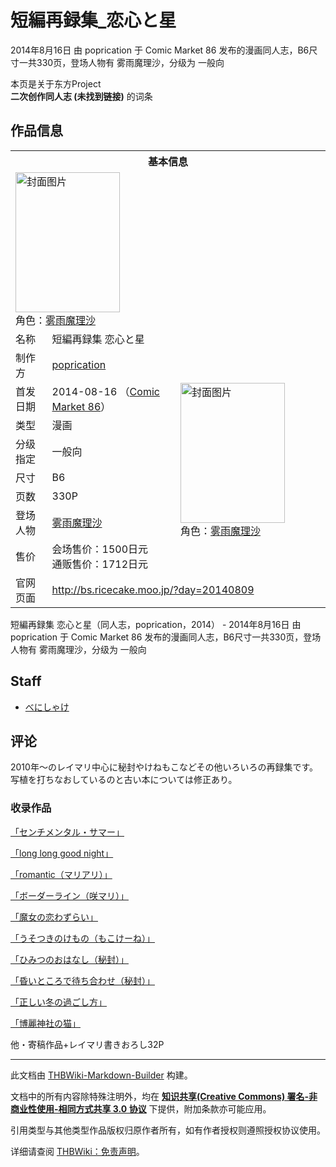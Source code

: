 # 短編再録集_恋心と星

<!-- source html: G:\repos\THBWiki-Markdown-Builder\THBWikiMarkdown\Temp\main\7\73\ns0%3A%E7%9F%AD%E7%B7%A8%E5%86%8D%E9%8C%B2%E9%9B%86_%E6%81%8B%E5%BF%83%E3%81%A8%E6%98%9F.html -->

2014年8月16日 由 poprication 于 Comic Market 86 发布的漫画同人志，B6尺寸一共330页，登场人物有 雾雨魔理沙，分级为 一般向

本页是关于东方Project  
 **二次创作同人志 (未找到链接)** 的词条
## 作品信息

<table><tbody><tr><th colspan="3">基本信息</th></tr><tr><td class="cover-artwork-mobile" colspan="2"><a href="./文件-短編再録集_恋心と星封面.jpg.md" class="image" title="封面图片"><img alt="封面图片" src="https://upload.thwiki.cc/thumb/f/f5/%E7%9F%AD%E7%B7%A8%E5%86%8D%E9%8C%B2%E9%9B%86_%E6%81%8B%E5%BF%83%E3%81%A8%E6%98%9F%E5%B0%81%E9%9D%A2.jpg/167px-%E7%9F%AD%E7%B7%A8%E5%86%8D%E9%8C%B2%E9%9B%86_%E6%81%8B%E5%BF%83%E3%81%A8%E6%98%9F%E5%B0%81%E9%9D%A2.jpg" decoding="async" loading="lazy" width="167" height="224" srcset="https://upload.thwiki.cc/thumb/f/f5/%E7%9F%AD%E7%B7%A8%E5%86%8D%E9%8C%B2%E9%9B%86_%E6%81%8B%E5%BF%83%E3%81%A8%E6%98%9F%E5%B0%81%E9%9D%A2.jpg/250px-%E7%9F%AD%E7%B7%A8%E5%86%8D%E9%8C%B2%E9%9B%86_%E6%81%8B%E5%BF%83%E3%81%A8%E6%98%9F%E5%B0%81%E9%9D%A2.jpg 1.5x, https://upload.thwiki.cc/thumb/f/f5/%E7%9F%AD%E7%B7%A8%E5%86%8D%E9%8C%B2%E9%9B%86_%E6%81%8B%E5%BF%83%E3%81%A8%E6%98%9F%E5%B0%81%E9%9D%A2.jpg/333px-%E7%9F%AD%E7%B7%A8%E5%86%8D%E9%8C%B2%E9%9B%86_%E6%81%8B%E5%BF%83%E3%81%A8%E6%98%9F%E5%B0%81%E9%9D%A2.jpg 2x" data-file-width="1186" data-file-height="1594"></a><div class="cover-char">角色：<a href="./雾雨魔理沙.md" title="雾雨魔理沙">雾雨魔理沙</a></div></td>
</tr><tr><td class="label">名称</td><td colspan="2"> 短編再録集 恋心と星 </td></tr><tr><td class="label">制作方</td><td><a href="./poprication.md" title="poprication">poprication</a></td><td class="cover-artwork" rowspan="8" style="min-width:224px;"><a href="./文件-短編再録集_恋心と星封面.jpg.md" class="image" title="封面图片"><img alt="封面图片" src="https://upload.thwiki.cc/thumb/f/f5/%E7%9F%AD%E7%B7%A8%E5%86%8D%E9%8C%B2%E9%9B%86_%E6%81%8B%E5%BF%83%E3%81%A8%E6%98%9F%E5%B0%81%E9%9D%A2.jpg/167px-%E7%9F%AD%E7%B7%A8%E5%86%8D%E9%8C%B2%E9%9B%86_%E6%81%8B%E5%BF%83%E3%81%A8%E6%98%9F%E5%B0%81%E9%9D%A2.jpg" decoding="async" loading="lazy" width="167" height="224" srcset="https://upload.thwiki.cc/thumb/f/f5/%E7%9F%AD%E7%B7%A8%E5%86%8D%E9%8C%B2%E9%9B%86_%E6%81%8B%E5%BF%83%E3%81%A8%E6%98%9F%E5%B0%81%E9%9D%A2.jpg/250px-%E7%9F%AD%E7%B7%A8%E5%86%8D%E9%8C%B2%E9%9B%86_%E6%81%8B%E5%BF%83%E3%81%A8%E6%98%9F%E5%B0%81%E9%9D%A2.jpg 1.5x, https://upload.thwiki.cc/thumb/f/f5/%E7%9F%AD%E7%B7%A8%E5%86%8D%E9%8C%B2%E9%9B%86_%E6%81%8B%E5%BF%83%E3%81%A8%E6%98%9F%E5%B0%81%E9%9D%A2.jpg/333px-%E7%9F%AD%E7%B7%A8%E5%86%8D%E9%8C%B2%E9%9B%86_%E6%81%8B%E5%BF%83%E3%81%A8%E6%98%9F%E5%B0%81%E9%9D%A2.jpg 2x" data-file-width="1186" data-file-height="1594"></a><div class="cover-char">角色：<a href="./雾雨魔理沙.md" title="雾雨魔理沙">雾雨魔理沙</a></div></td>
</tr><tr><td class="label">首发日期</td><td>2014-08-16&#160;（<a href="/展会作品列表?e=Comic+Market%2386">Comic Market 86</a>）</td></tr><tr><td class="label">类型</td><td>漫画</td></tr><tr><td class="label">分级指定</td><td>一般向</td></tr><tr><td class="label">尺寸</td><td>B6</td></tr><tr><td class="label">页数</td><td>330P</td></tr><tr><td class="label">登场人物</td><td><a href="./雾雨魔理沙.md" title="雾雨魔理沙">雾雨魔理沙</a></td></tr><tr><td class="label">售价</td><td>会场售价：1500日元<br>通贩售价：1712日元</td></tr>
<tr><td class="label">官网页面</td><td colspan="2"><a rel="nofollow" class="external free" href="http://bs.ricecake.moo.jp/?day=20140809">http://bs.ricecake.moo.jp/?day=20140809</a></td></tr></tbody></table>

短編再録集 恋心と星（同人志，poprication，2014） - 2014年8月16日 由 poprication 于 Comic Market 86 发布的漫画同人志，B6尺寸一共330页，登场人物有 雾雨魔理沙，分级为 一般向
## Staff
- [べにしゃけ](./べにしゃけ.md)

## 评论
  
2010年～のレイマリ中心に秘封やけねもこなどその他いろいろの再録集です。写植を打ちなおしているのと古い本については修正あり。
  

### 收录作品
  
[「センチメンタル・サマー」](./センチメンタル・サマー.md)
  
  
[「long long good night」](./long_long_good_night.md)
  
  
[「romantic（マリアリ）」](./romantic.md)
  
  
[「ボーダーライン（咲マリ）」](./ボーダーライン.md)
  
  
[「魔女の恋わずらい」](./魔女の恋わずらい.md)
  
  
[「うそつきのけもの（もこけーね）」](./うそつきの_けもの.md)
  
  
[「ひみつのおはなし（秘封）」](./ひみつのおはなし.md)
  
  
[「昏いところで待ち合わせ（秘封）」](./昏いところで待ち合わせ.md)
  
  
[「正しい冬の過ごし方」](./正しい冬の過ごし方.md)
  
  
[「博麗神社の猫」](./博麗神社の猫.md)
  
  
他・寄稿作品+レイマリ書きおろし32P
  
  
  

  
  
  

  





---

此文档由 [THBWiki-Markdown-Builder](https://github.com/Delsin-Yu/THBWiki-Markdown-Builder) 构建。

文档中的所有内容除特殊注明外，均在 [**知识共享(Creative Commons) 署名-非商业性使用-相同方式共享 3.0 协议**](https://creativecommons.org/licenses/by-sa/3.0/deed.zh-hans) 下提供，附加条款亦可能应用。

引用类型与其他类型作品版权归原作者所有，如有作者授权则遵照授权协议使用。

详细请查阅 [THBWiki：免责声明](https://thbwiki.cc/THBWiki:%E5%85%8D%E8%B4%A3%E5%A3%B0%E6%98%8E)。

